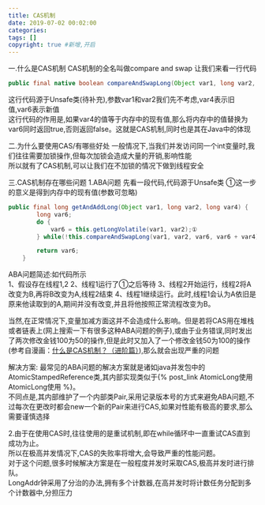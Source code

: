 ```yaml
---
title: CAS机制
date: 2019-07-02 00:02:00
categories: 
tags: []
copyright: true #新增,开启
---
```


一.什么是CAS机制
CAS机制的全名叫做compare and swap
让我们来看一行代码

```java
public final native boolean compareAndSwapLong(Object var1, long var2, long var4, long var6);
```
这行代码源于Unsafe类(待补充),参数var1和var2我们先不考虑,var4表示旧值,var6表示新值  
这行代码的作用是,如果var4的值等于内存中的现有值,那么将内存中的值替换为var6同时返回true,否则返回false。这就是CAS机制,同时也是其在Java中的体现

二.为什么要使用CAS/有哪些好处
一般情况下,当我们并发访问同一个int变量时,我们往往需要加锁操作,但每次加锁会造成大量的开销,影响性能  
所以就有了CAS机制,可以让我们在不加锁的情况下做到线程安全

三.CAS机制存在哪些问题
1.ABA问题
先看一段代码,代码源于Unsafe类
①这一步的意义是得到内存中的现有值(参数可忽略)

```java
public final long getAndAddLong(Object var1, long var2, long var4) {
        long var6;
        do {
            var6 = this.getLongVolatile(var1, var2);①
        } while(!this.compareAndSwapLong(var1, var2, var6, var6 + var4));

        return var6;
    }
```

ABA问题简述:如代码所示  
1、假设存在线程1,2
2、线程1运行了①之后等待
3、线程2开始运行，线程2将A改变为B,再将B改变为A,线程2结束
4、线程1继续运行。此时,线程1会认为A依旧是原来他读取到的A,期间并没有改变,并且将他按照正常流程改变为B。

当然,在正常情况下,变量加减方面这并不会造成什么影响。但是若将CAS用在堆栈或者链表上(网上搜索一下有很多这种ABA问题的例子),或由于业务错误,同时发出了两次修改金钱100为50的操作,但是此时又加入了一个修改金钱50为100的操作(参考自漫画：[什么是CAS机制？（进阶篇）](https://mp.weixin.qq.com/s?__biz=MzIxMjE5MTE1Nw==&mid=2653192736&idx=1&sn=24d4054b062e28db9e54c735aafe2407&chksm=8c99f0fabbee79ecfd9198aa89bc78084e9b7db056078982975d8910c12b5d3dd1d16c2509c3&mpshare=1&scene=23&srcid=020903SQqmtv0yiUHSI1DuGd#rd)),那么就会出现严重的问题

解决方案:
最常见的ABA问题的解决方案就是诸如java并发包中的AtomicStampedReference类,其内部实现类似于{% post_link AtomicLong使用 AtomicLong使用 %}。  
不同点是,其内部维护了一个内部类Pair,采用记录版本号的方式来避免ABA问题,不过每次在更改时都会new一个新的Pair来进行CAS,如果对性能有极高的要求,那么需要谨慎选择

2.由于在使用CAS时,往往使用的是重试机制,即在while循环中一直重试CAS直到成功为止。  
所以在极高并发情况下,CAS的失败率将增大,会导致严重的性能问题。  
对于这个问题,很多时候解决方案是在一般程度并发时采取CAS,极高并发时进行排队。  
LongAddr钟采用了分治的办法,拥有多个计数器,在高并发时将计数任务分配到多个计数器中,分担压力